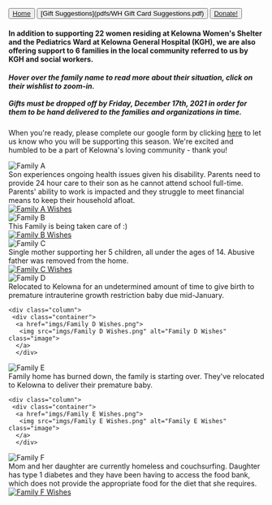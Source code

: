 <button type="button">[Home](index.md)</button>
<button type="button">[Gift Suggestions](pdfs/WH Gift Card Suggestions.pdf)</button>
<button type="button">[Donate!](https://www.eventbrite.ca/e/warm-hearts-donations-tickets-216087512567)</button>
 
 <h4> In addition to supporting 22 women residing at Kelowna Women's Shelter and the Pediatrics Ward at Kelowna General Hospital (KGH), we are also offering support to 6 families in the local community referred to us by KGH and social workers. </h4>
 <h5> Hover over the family name to read more about their situation, click on their wishlist to zoom-in.
 <br>
 <br>
 Gifts must be dropped off by <strong>Friday, December 17th, 2021 </strong> in order for them to be hand delivered to the families and organizations in time. 
  </h5>
  

 When you're ready, please complete our google form by clicking [here](https://forms.gle/Dno15Jz4uVionoqx7) to let us know who you will be supporting this season. We're excited and humbled to be a part of Kelowna's loving community - thank you!

 
 <div class="row">
    <div class="column">
     <div class="container">
       <img src="imgs/Family A.png" alt="Family A" class="image">
       <div class="overlay">
         <div class="text">Son experiences ongoing health issues given his disability. 
           Parents need to provide 24 hour care to their son as he cannot attend school full-time. 
         Parents' ability to work is impacted and they struggle to meet financial means to keep their household afloat.</div>
      </div>
   </div>
 </div>
 
   <div class="column">
     <div class="container">
      <a href="imgs/Family A Wishes.png">
       <img src="imgs/Family A Wishes.png" alt="Family A Wishes" class="image">
      </a>
      </div>
   </div>
 </div>
 
<div class="row">
 <div class="column">
   <div class="container">
     <img src="imgs/Family B.png" alt="Family B" class="image">
     <div class="overlay">
       <div class="text">This Family is being taken care of :) </div>
     </div>
    </div>
 </div>
 
  <div class="column">
     <div class="container">
      <a href="imgs/Family B Dad Wishes.png">
       <img src="imgs/Family B Dad Wishes.png" alt="Family B Wishes" class="image">
      </a>
      </div>
   </div>
</div> 

<div class="row">
<div class="column">
   <div class="container">
       <img src="imgs/Family C.png" alt="Family C" class="image">
       <div class="overlay">
         <div class="text">Single mother supporting her 5 children, all under the ages of 14. Abusive father was removed from the home.</div>
       </div>
   </div>
  </div>
  <div class="column">
     <div class="container">
      <a href="imgs/Family C Wishes.png">
       <img src="imgs/Family C Wishes.png" alt="Family C Wishes" class="image">
      </a>
      </div>
   </div>
</div>
 
<div class="row">
 <div class="column">
   <div class="container">
       <img src="imgs/Family D.png" alt="Family D" class="image">
       <div class="overlay">
         <div class="text">Relocated to Kelowna for an undetermined amount of time to give birth to premature 
          intrauterine growth restriction baby due mid-January. </div>
       </div>
     </div>
  </div>
 
    <div class="column">
     <div class="container">
      <a href="imgs/Family D Wishes.png">
       <img src="imgs/Family D Wishes.png" alt="Family D Wishes" class="image">
      </a>
      </div>
   </div>
 </div>

<div class="row">
<div class="column">
   <div class="container">
     <img src="imgs/Family E.png" alt="Family E" class="image">
     <div class="overlay">
       <div class="text">Family home has burned down, the family is starting over. They've relocated to Kelowna to deliver their premature baby.</div>
     </div>
   </div>
 </div> 
 
    <div class="column">
     <div class="container">
      <a href="imgs/Family E Wishes.png">
       <img src="imgs/Family E Wishes.png" alt="Family E Wishes" class="image">
      </a>
      </div>
   </div>
 </div>
 
<div class="row">
<div class="column">
   <div class="container">
       <img src="imgs/Family F.png" alt="Family F" class="image">
       <div class="overlay">
         <div class="text">Mom and her daughter are currently homeless and couchsurfing. Daughter has type 1 diabetes and they have been having
        to access the food bank, which does not provide the appropriate food for the diet that she requires.</div>
       </div>
     </div>
   </div> 
   <div class="column">
     <div class="container">
      <a href="imgs/Family F Wishes.png">
       <img src="imgs/Family F Wishes.png" alt="Family F Wishes" class="image">
      </a>
      </div>
   </div>
</div>

